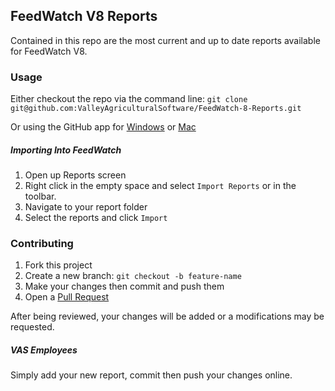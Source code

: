 ## FeedWatch V8 Reports

Contained in this repo are the most current and up to date reports available for FeedWatch V8.

### Usage

Either checkout the repo via the command line: `git clone git@github.com:ValleyAgriculturalSoftware/FeedWatch-8-Reports.git`

Or using the GitHub app for [Windows](https://windows.github.com/) or [Mac](https://mac.github.com/)

##### Importing Into FeedWatch

1. Open up Reports screen
1. Right click in the empty space and select `Import Reports` or in the toolbar.
1. Navigate to your report folder
1. Select the reports and click `Import`


### Contributing

1. Fork this project
1. Create a new branch: `git checkout -b feature-name`
1. Make your changes then commit and push them
1. Open a [Pull Request](https://github.com/ValleyAgriculturalSoftware/FeedWatch-8-Reports/compare/)

After being reviewed, your changes will be added or a modifications may be requested.

##### VAS Employees

Simply add your new report, commit then push your changes online.